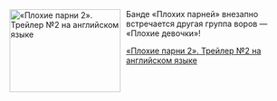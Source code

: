 <!--2025-05-19 08:00:40-->
<div class="yb">
  <div class="rss kino_kino"><a href="https://www.kino-teatr.ru/video/49686/" title="«Плохие парни 2». Трейлер №2 на английском языке"><img src="https://www.kino-teatr.ru/video/6/8/49686/poster.jpg" width="196" height="147" align="left" hspace="5" style="margin: 0px 10px 0px 5px" alt="«Плохие парни 2». Трейлер №2 на английском языке"/></a>Банде «Плохих парней» внезапно встречается другая группа воров — «Плохие девочки»&#33; <p class="titl"><a href="https://www.kino-teatr.ru/video/49686/">«Плохие парни 2». Трейлер №2 на английском языке</a></p></div>
</div>
